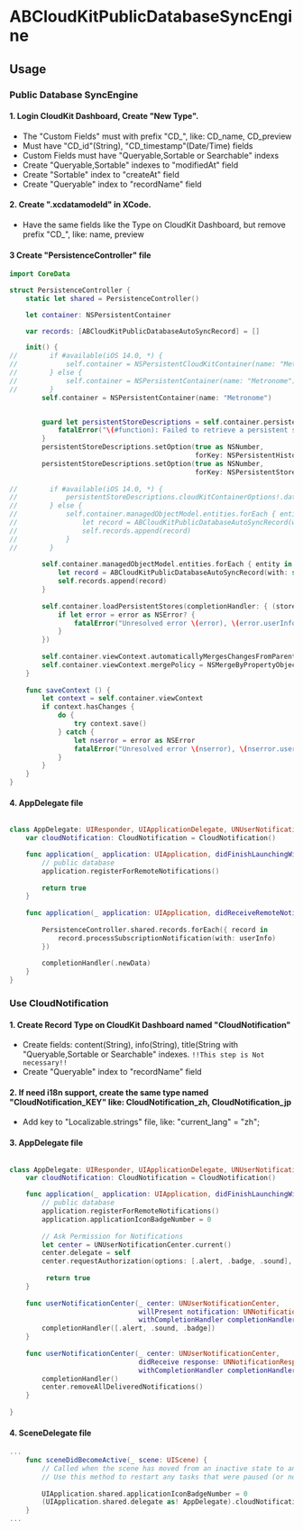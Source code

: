 # ABCloudKitPublicDatabaseSyncEngine

## Usage 

### Public Database SyncEngine
#### 1. Login CloudKit Dashboard, Create "New Type".

* The "Custom Fields" must with prefix "CD_", like: CD_name, CD_preview
* Must have "CD_id"(String), "CD_timestamp"(Date/Time) fields
* Custom Fields must have "Queryable,Sortable or Searchable" indexs
* Create "Queryable,Sortable" indexes to "modifiedAt" field
* Create "Sortable" index to "createAt" field
* Create "Queryable" index to "recordName" field

#### 2. Create ".xcdatamodeld" in XCode.

* Have the same fields like the Type on CloudKit Dashboard, but remove prefix "CD_", like: name, preview

#### 3 Create "PersistenceController" file

``` swift
import CoreData

struct PersistenceController {
    static let shared = PersistenceController()

    let container: NSPersistentContainer

    var records: [ABCloudKitPublicDatabaseAutoSyncRecord] = []

    init() {
//        if #available(iOS 14.0, *) {
//            self.container = NSPersistentCloudKitContainer(name: "Metronome")
//        } else {
//            self.container = NSPersistentContainer(name: "Metronome")
//        }
        self.container = NSPersistentContainer(name: "Metronome")


        guard let persistentStoreDescriptions = self.container.persistentStoreDescriptions.first else {
            fatalError("\(#function): Failed to retrieve a persistent store description.")
        }
        persistentStoreDescriptions.setOption(true as NSNumber,
                                              forKey: NSPersistentHistoryTrackingKey)
        persistentStoreDescriptions.setOption(true as NSNumber,
                                              forKey: NSPersistentStoreRemoteChangeNotificationPostOptionKey)
        
//        if #available(iOS 14.0, *) {
//            persistentStoreDescriptions.cloudKitContainerOptions!.databaseScope = .public
//        } else {
//            self.container.managedObjectModel.entities.forEach { entity in
//                let record = ABCloudKitPublicDatabaseAutoSyncRecord(with: self.container.viewContext, entity: entity)
//                self.records.append(record)
//            }
//        }
             
        self.container.managedObjectModel.entities.forEach { entity in
            let record = ABCloudKitPublicDatabaseAutoSyncRecord(with: self.container.viewContext, entity: entity)
            self.records.append(record)
        }
        
        self.container.loadPersistentStores(completionHandler: { (storeDescription, error) in
            if let error = error as NSError? {
                fatalError("Unresolved error \(error), \(error.userInfo)")
            }
        })
        
        self.container.viewContext.automaticallyMergesChangesFromParent = true
        self.container.viewContext.mergePolicy = NSMergeByPropertyObjectTrumpMergePolicy
    }
    
    func saveContext () {
        let context = self.container.viewContext
        if context.hasChanges {
            do {
                try context.save()
            } catch {
                let nserror = error as NSError
                fatalError("Unresolved error \(nserror), \(nserror.userInfo)")
            }
        }
    }
}

```

#### 4. AppDelegate file

``` swift

class AppDelegate: UIResponder, UIApplicationDelegate, UNUserNotificationCenterDelegate {
    var cloudNotification: CloudNotification = CloudNotification()

    func application(_ application: UIApplication, didFinishLaunchingWithOptions launchOptions: [UIApplication.LaunchOptionsKey: Any]?) -> Bool {
        // public database
        application.registerForRemoteNotifications()
       
        return true
    }
    
    func application(_ application: UIApplication, didReceiveRemoteNotification userInfo: [AnyHashable : Any], fetchCompletionHandler completionHandler: @escaping (UIBackgroundFetchResult) -> Void) {
        
        PersistenceController.shared.records.forEach({ record in
            record.processSubscriptionNotification(with: userInfo)
        })
        
        completionHandler(.newData)
    }
}
```

### Use CloudNotification


#### 1. Create Record Type on CloudKit Dashboard named "CloudNotification"

* Create fields: content(String), info(String), title(String with "Queryable,Sortable or Searchable" indexes. `!!This step is Not necessary!!`
* Create "Queryable" index to "recordName" field


#### 2. If need i18n support, create the same type named "CloudNotification_KEY" like: CloudNotification_zh, CloudNotification_jp

* Add key to "Localizable.strings" file, like: "current_lang" = "zh"; 

#### 3. AppDelegate file

``` swift

class AppDelegate: UIResponder, UIApplicationDelegate, UNUserNotificationCenterDelegate {
    var cloudNotification: CloudNotification = CloudNotification()

    func application(_ application: UIApplication, didFinishLaunchingWithOptions launchOptions: [UIApplication.LaunchOptionsKey: Any]?) -> Bool {
        // public database
        application.registerForRemoteNotifications()
        application.applicationIconBadgeNumber = 0
        
        // Ask Permission for Notifications
        let center = UNUserNotificationCenter.current()
        center.delegate = self
        center.requestAuthorization(options: [.alert, .badge, .sound], completionHandler: { authorized, error in })
        
         return true
    }
    
    func userNotificationCenter(_ center: UNUserNotificationCenter,
                                willPresent notification: UNNotification,
                                withCompletionHandler completionHandler: @escaping (UNNotificationPresentationOptions) -> Void) {
        completionHandler([.alert, .sound, .badge])
    }
    
    func userNotificationCenter(_ center: UNUserNotificationCenter,
                                didReceive response: UNNotificationResponse,
                                withCompletionHandler completionHandler: @escaping () -> Void) {
        completionHandler()
        center.removeAllDeliveredNotifications()
    }
    
}
```

#### 4. SceneDelegate file

``` swift
...
    func sceneDidBecomeActive(_ scene: UIScene) {
        // Called when the scene has moved from an inactive state to an active state.
        // Use this method to restart any tasks that were paused (or not yet started) when the scene was inactive.
        
        UIApplication.shared.applicationIconBadgeNumber = 0
        (UIApplication.shared.delegate as! AppDelegate).cloudNotification.resetBadgeCounter()
    }
...

```

